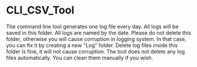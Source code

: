 # CLI_CSV_Tool
The command line tool generates one log file every day. All logs will be saved in this folder. All logs are named by the date.
Please do not delete this folder, otherwise you will cause corruption in logging system. In that case, you can fix it by creating a new "Log" folder. Delete log files inside this folder is fine, it will not cause corruption.
The tool does not delete any log files automatically. You can clean them manually if you wish.